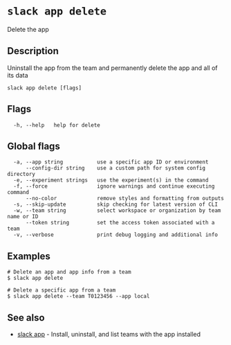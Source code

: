 # `slack app delete`

Delete the app

## Description

Uninstall the app from the team and permanently delete the app and all of its data

```
slack app delete [flags]
```

## Flags

```
  -h, --help   help for delete
```

## Global flags

```
  -a, --app string           use a specific app ID or environment
      --config-dir string    use a custom path for system config directory
  -e, --experiment strings   use the experiment(s) in the command
  -f, --force                ignore warnings and continue executing command
      --no-color             remove styles and formatting from outputs
  -s, --skip-update          skip checking for latest version of CLI
  -w, --team string          select workspace or organization by team name or ID
      --token string         set the access token associated with a team
  -v, --verbose              print debug logging and additional info
```

## Examples

```
# Delete an app and app info from a team
$ slack app delete

# Delete a specific app from a team
$ slack app delete --team T0123456 --app local
```

## See also

* [slack app](slack_app)	 - Install, uninstall, and list teams with the app installed


